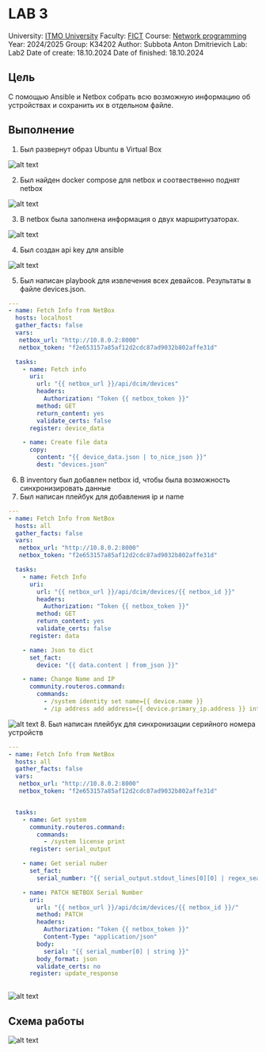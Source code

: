 # LAB 3
University: [ITMO University](https://itmo.ru/ru/)
Faculty: [FICT](https://fict.itmo.ru)
Course: [Network programming](https://github.com/itmo-ict-faculty/network-programming)
Year: 2024/2025
Group: K34202
Author: Subbota Anton Dmitrievich
Lab: Lab2
Date of create: 18.10.2024
Date of finished: 18.10.2024

## Цель 

С помощью Ansible и Netbox собрать всю возможную информацию об устройствах и сохранить их в отдельном файле.

## Выполнение

1. Был развернут образ Ubuntu в Virtual Box

![alt text](img/image.png)

2. Был найден docker compose для netbox и соотвественно поднят netbox

![alt text](img/image-1.png)

3. В netbox была заполнена информация о двух маршритузаторах.

![alt text](img/image-2.png)

4. Был создан api key для ansible

![alt text](img/image-3.png)

5. Был написан playbook для извлечения всех девайсов. Результаты в файле devices.json.
```yaml
---
- name: Fetch Info from NetBox
  hosts: localhost
  gather_facts: false
  vars:
   netbox_url: "http://10.8.0.2:8000"
   netbox_token: "f2e653157a85af12d2cdc87ad9032b802affe31d"

  tasks:
    - name: Fetch info
      uri:
        url: "{{ netbox_url }}/api/dcim/devices"
        headers:
          Authorization: "Token {{ netbox_token }}"
        method: GET
        return_content: yes
        validate_certs: false
      register: device_data

    - name: Create file data
      copy:
        content: "{{ device_data.json | to_nice_json }}"
        dest: "devices.json"
```
6. В inventory был добавлен netbox id, чтобы была возможность синхронизировать данные
7. Был написан плейбук для добавления ip и name 
```yaml
---
- name: Fetch Info from NetBox
  hosts: all
  gather_facts: false
  vars:
   netbox_url: "http://10.8.0.2:8000"
   netbox_token: "f2e653157a85af12d2cdc87ad9032b802affe31d"

  tasks:
    - name: Fetch Info
      uri:
        url: "{{ netbox_url }}/api/dcim/devices/{{ netbox_id }}"
        headers:
          Authorization: "Token {{ netbox_token }}"
        method: GET
        return_content: yes
        validate_certs: false
      register: data

    - name: Json to dict
      set_fact:
        device: "{{ data.content | from_json }}"

    - name: Change Name and IP
      community.routeros.command:
        commands:
          - /system identity set name={{ device.name }}
          - /ip address add address={{ device.primary_ip.address }} interface=netbox disabled=no
```
![alt text](img/image-4.png)
8. Был написан плейбук для синхронизации серийного номера устройств

```yaml
---
- name: Fetch Info from NetBox
  hosts: all
  gather_facts: false
  vars:
   netbox_url: "http://10.8.0.2:8000"
   netbox_token: "f2e653157a85af12d2cdc87ad9032b802affe31d"


  tasks:
    - name: Get system
      community.routeros.command:
        commands:
          - /system license print
      register: serial_output

    - name: Get serial nuber
      set_fact:
        serial_number: "{{ serial_output.stdout_lines[0][0] | regex_search('system-id: (\\S+)','\\1') }}"

    - name: PATCH NETBOX Serial Number
      uri:
        url: "{{ netbox_url }}/api/dcim/devices/{{ netbox_id }}/"
        method: PATCH
        headers:
          Authorization: "Token {{ netbox_token }}"
          Content-Type: "application/json"
        body:
          serial: "{{ serial_number[0] | string }}"
        body_format: json
        validate_certs: no
      register: update_response
    
```
![alt text](img/image-5.png)

## Схема работы
![alt text](img/image-schema.png)